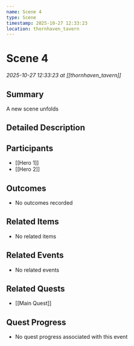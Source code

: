 ```yaml
---
name: Scene 4
type: Scene
timestamp: 2025-10-27 12:33:23
location: thornhaven_tavern
---
```


# Scene 4

*2025-10-27 12:33:23 at [[thornhaven_tavern]]*

## Summary
A new scene unfolds

## Detailed Description


## Participants
- [[Hero 1]]
- [[Hero 2]]

## Outcomes
- No outcomes recorded

## Related Items
- No related items

## Related Events
- No related events

## Related Quests
- [[Main Quest]]

## Quest Progress
- No quest progress associated with this event
